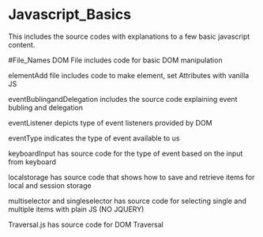 # Javascript_Basics
This includes the source codes with explanations to a few basic javascript content.

#File_Names
DOM File includes code for basic DOM manipulation

elementAdd file includes code to make element, set Attributes with vanilla JS

eventBublingandDelegation includes the source code explaining event bubling and delegation 

eventListener depicts type of event listeners provided by DOM 

eventType indicates the type of event available to us 

keyboardInput has source code for the type of event based on the input from keyboard 

localstorage has source code that shows how to save and retrieve items for local and session storage 

multiselector and singleselector has source code for selecting single and multiple items with plain JS (NO JQUERY)

Traversal.js has source code for DOM Traversal 

